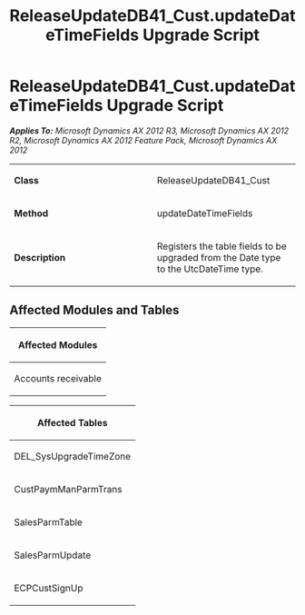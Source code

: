 ﻿---
title: ReleaseUpdateDB41_Cust.updateDateTimeFields Upgrade Script
TOCTitle: ReleaseUpdateDB41_Cust.updateDateTimeFields Upgrade Script
ms:assetid: c5828789-d276-2ba5-3188-48b715dbb3c9
ms:mtpsurl: https://msdn.microsoft.com/en-us/library/JJ719532(v=AX.60)
ms:contentKeyID: 49711100
ms.date: 05/18/2015
mtps_version: v=AX.60
---

# ReleaseUpdateDB41\_Cust.updateDateTimeFields Upgrade Script 


_**Applies To:** Microsoft Dynamics AX 2012 R3, Microsoft Dynamics AX 2012 R2, Microsoft Dynamics AX 2012 Feature Pack, Microsoft Dynamics AX 2012_

<table>
<colgroup>
<col style="width: 50%" />
<col style="width: 50%" />
</colgroup>
<tbody>
<tr class="odd">
<td><p><strong>Class</strong></p></td>
<td><p>ReleaseUpdateDB41_Cust</p></td>
</tr>
<tr class="even">
<td><p><strong>Method</strong></p></td>
<td><p>updateDateTimeFields</p></td>
</tr>
<tr class="odd">
<td><p><strong>Description</strong></p></td>
<td><p>Registers the table fields to be upgraded from the Date type to the UtcDateTime type.</p></td>
</tr>
</tbody>
</table>


## Affected Modules and Tables

<table>
<colgroup>
<col style="width: 100%" />
</colgroup>
<thead>
<tr class="header">
<th><p>Affected Modules</p></th>
</tr>
</thead>
<tbody>
<tr class="odd">
<td><p>Accounts receivable</p></td>
</tr>
</tbody>
</table>


<table>
<colgroup>
<col style="width: 100%" />
</colgroup>
<thead>
<tr class="header">
<th><p>Affected Tables</p></th>
</tr>
</thead>
<tbody>
<tr class="odd">
<td><p>DEL_SysUpgradeTimeZone</p></td>
</tr>
<tr class="even">
<td><p>CustPaymManParmTrans</p></td>
</tr>
<tr class="odd">
<td><p>SalesParmTable</p></td>
</tr>
<tr class="even">
<td><p>SalesParmUpdate</p></td>
</tr>
<tr class="odd">
<td><p>ECPCustSignUp</p></td>
</tr>
</tbody>
</table>

  


